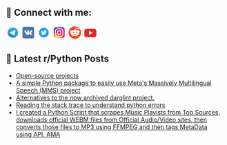 ## 🔎 Connect with me:
[<img src="https://github.com/bullbesh/bullbesh/blob/main/images/Telegram.png" width="32" height="32" />](https://t.me/bullbesh)
[<img src="https://github.com/bullbesh/bullbesh/blob/main/images/VK.png" width="32" height="32" />](https://vk.com/bullbesh)
[<img src="https://github.com/bullbesh/bullbesh/blob/main/images/Twitter.png" width="32" height="32" />](https://twitter.com/bullbesh1)
[<img src="https://github.com/bullbesh/bullbesh/blob/main/images/Instagram.png" width="32" height="32" />](https://www.instagram.com/bullbesh)
[<img src="https://github.com/bullbesh/bullbesh/blob/main/images/Reddit.png" width="32" height="32" />](https://www.reddit.com/user/bullbesh)
[<img src="https://github.com/bullbesh/bullbesh/blob/main/images/YouTube.png" width="32" height="32" />](https://www.youtube.com/channel/UCtfjRs6uzgq5mfm8S06WTcg)

## 📕 Latest r/Python Posts
<!-- BLOG-POST-LIST:START -->
- [Open-source projects](https://www.reddit.com/r/Python/comments/13vyuqg/opensource_projects/)
- [A simple Python package to easily use Meta&#39;s Massively Multilingual Speech &lpar;MMS&rpar; project](https://www.reddit.com/r/Python/comments/13vy915/a_simple_python_package_to_easily_use_metas/)
- [Alternatives to the now archived darglint project.](https://www.reddit.com/r/Python/comments/13vxtjw/alternatives_to_the_now_archived_darglint_project/)
- [Reading the stack trace to understand python errors](https://www.reddit.com/r/Python/comments/13vx9yf/reading_the_stack_trace_to_understand_python/)
- [I created a Python Script that scrapes Music Playists from Top Sources, downloads official WEBM files from Official Audio/Video sites, then converts those files to MP3 using FFMPEG and then tags MetaData using API. AMA](https://www.reddit.com/r/Python/comments/13vwxg6/i_created_a_python_script_that_scrapes_music/)
<!-- BLOG-POST-LIST:END -->
